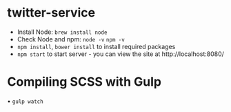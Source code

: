 # twitter-service

* Install Node: `brew install node`
* Check Node and npm: `node -v` `npm -v`
* `npm install`, `bower install` to install required packages
* `npm start` to start server - you can view the site at http://localhost:8080/

# Compiling SCSS with Gulp

• `gulp watch`
